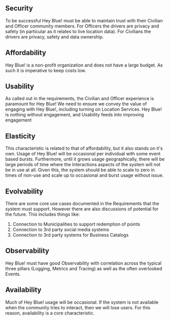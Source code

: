 ## Security

To be successful Hey Blue! must be able to maintain trust with their Civilian and Officer community members. For Officers the drivers are privacy and safety (in particular as it relates to live location data). For Civilians the drivers are privacy, safety and data ownership.

## Affordability

Hey Blue! is a non-profit organization and does not have a large budget. As such it is imperative to keep costs low.

## Usability 

As called out in the requirements, the Civilian and Officer experience is paramount for Hey Blue! We need to ensure we convey the value of engaging with Hey Blue!, including turning on Location Services. Hey Blue! is nothing without engagement, and Usability feeds into improving engagement

## Elasticity 

This characteristic is related to that of affordability, but it also stands on it's own. Usage of Hey Blue! will be occasional per individual with some event based bursts. Furthermore, until it grows usage geographically, there will be large periods of time where the Interactions aspects of the system will not be in use at all. Given this, the system should be able to scale to zero in times of non-use and scale up to occasional and burst usage without issue.

## Evolvability

There are some core use cases documented in the Requirements that the system must support. However there are also discussions of potential for the future. This includes things like:
 1. Connection to Municipalities to support redemption of points
 2. Connection to 3rd party social media systems
 3. Connection to 3rd party systems for Business Catalogs

## Observability

Hey Blue! must have good Observability with correlation across the typical three pillars (Logging, Metrics and Tracing) as well as the often overlooked Events.

## Availability

Much of Hey Blue! usage will be occasional. If the system is not available when the community tries to interact, then we will lose users. For this reason, availability is a core characteristic.
